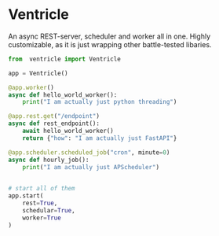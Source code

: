 # Ventricle

An async REST-server, scheduler and worker all in one. Highly customizable, as it is just wrapping other battle-tested libaries.

```python
from  ventricle import Ventricle

app = Ventricle()

@app.worker()
async def hello_world_worker():
    print("I am actually just python threading")

@app.rest.get("/endpoint")
async def rest_endpoint():
    await hello_world_worker()
    return {"how": "I am actually just FastAPI"}

@app.scheduler.scheduled_job("cron", minute=0)
async def hourly_job():
    print("I am actually just APScheduler")

    
# start all of them
app.start(
    rest=True,
    schedular=True,
    worker=True
)
```